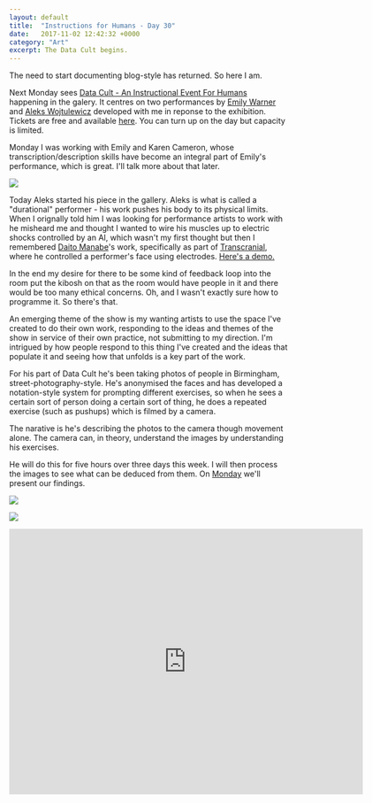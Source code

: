 ```yaml
---
layout: default
title:  "Instructions for Humans - Day 30"
date:   2017-11-02 12:42:32 +0000
category: "Art"
excerpt: The Data Cult begins.
---
```


The need to start documenting blog-style has returned. So here I am. 

Next Monday sees [Data Cult - An Instructional Event For Humans](https://www.eventbrite.co.uk/e/data-cult-an-instructional-event-for-humans-tickets-39044827129) happening in the galery. It centres on two performances by [Emily Warner](https://emily-warner.com) and [Aleks Wojtulewicz](http://a-w-a.co.uk) developed with me in reponse to the exhibition. Tickets are free and available [here](https://www.eventbrite.co.uk/e/data-cult-an-instructional-event-for-humans-tickets-39044827129). You can turn up on the day but capacity is limited. 

Monday I was working with Emily and Karen Cameron, whose transcription/description skills have become an integral part of Emily's performance, which is great. I'll talk more about that later. 

![](http://blog.peteashton.com/images/aleks_thur_3.jpg)

Today Aleks started his piece in the gallery. Aleks is what is called a "durational" performer - his work pushes his body to its physical limits. When I orignally told him I was looking for performance artists to work with he misheard me and thought I wanted to wire his muscles up to electric shocks controlled by an AI, which wasn't my first thought but then I remembered [Daito Manabe](http://www.daito.ws)'s work, specifically as part of [Transcranial](http://www.creativeapplications.net/environment/transcranial/), where he controlled a performer's face using electrodes. [Here's a demo.](https://www.youtube.com/watch?v=YxdlYFCp5Ic) 

In the end my desire for there to be some kind of feedback loop into the room put the kibosh on that as the room would have people in it and there would be too many ethical concerns. Oh, and I wasn't exactly sure how to programme it. So there's that. 

An emerging theme of the show is my wanting artists to use the space I've created to do their own work, responding to the ideas and themes of the show in service of their own practice, not submitting to my direction. I'm intrigued by how people respond to this thing I've created and the ideas that populate it and seeing how that unfolds is a key part of the work. 

For his part of Data Cult he's been taking photos of people in Birmingham, street-photography-style. He's anonymised the faces and has developed a notation-style system for prompting different exercises, so when he sees a certain sort of person doing a certain sort of thing, he does a repeated exercise (such as pushups) which is filmed by a camera. 

The narative is he's describing the photos to the camera though movement alone. The camera can, in theory, understand the images by understanding his exercises. 

He will do this for five hours over three days this week. I will then process the images to see what can be deduced from them. On [Monday](https://www.eventbrite.co.uk/e/data-cult-an-instructional-event-for-humans-tickets-39044827129) we'll present our findings. 

![](http://blog.peteashton.com/images/aleks_thur_2.jpg)

![](http://blog.peteashton.com/images/aleks_thur_1.jpg)

<iframe src="https://player.vimeo.com/video/241178720" width="640" height="480" frameborder="0" webkitallowfullscreen mozallowfullscreen allowfullscreen></iframe>
